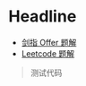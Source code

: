 # Headline

- [剑指 Offer 题解](./notes/%E5%89%91%E6%8C%87%20Offer%20%E9%A2%98%E8%A7%A3%20-%20%E7%9B%AE%E5%BD%95.md)
- [Leetcode 题解](./notes/Leetcode%20%E9%A2%98%E8%A7%A3%20-%20%E7%9B%AE%E5%BD%95.md)

> 测试代码

